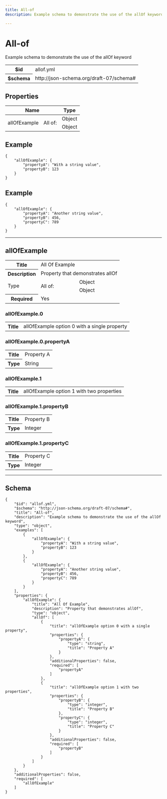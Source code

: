 ```yaml
---
title: All-of
description: Example schema to demonstrate the use of the allOf keyword

---
```



# All-of

<p>Example schema to demonstrate the use of the allOf keyword</p>

<table>
<tbody>
<tr><th>$id</th><td>allof.yml</td></tr>
<tr><th>$schema</th><td>http://json-schema.org/draft-07/schema#</td></tr>
</tbody>
</table>

## Properties

<table class="jssd-properties-table"><thead><tr><th colspan="2">Name</th><th>Type</th></tr></thead><tbody><tr><td rowspan="2">allOfExample</td><td rowspan="2">All of:</td><td>Object</td></tr><tr><td>Object</td></tr></tbody></table>


## Example



```
{
    "allOfExample": {
        "propertyA": "With a string value",
        "propertyB": 123
    }
}
```


## Example



```
{
    "allOfExample": {
        "propertyA": "Another string value",
        "propertyB": 456,
        "propertyC": 789
    }
}
```



<hr />


## allOfExample


<table class="jssd-property-table">
  <tbody>
    <tr>
      <th>Title</th>
      <td colspan="2">All Of Example</td>
    </tr>
    <tr>
      <th>Description</th>
      <td colspan="2">Property that demonstrates allOf</td>
    </tr>
    <tr><tr><td rowspan="2">Type</td><td rowspan="2">All of:</td><td>Object</td></tr><tr><td>Object</td></tr></tr>
    <tr>
      <th>Required</th>
      <td colspan="2">Yes</td>
    </tr>
    
  </tbody>
</table>



### allOfExample.0


<table class="jssd-property-table">
  <tbody>
    <tr>
      <th>Title</th>
      <td colspan="2">allOfExample option 0 with a single property</td>
    </tr>
    
    
  </tbody>
</table>



### allOfExample.0.propertyA


<table class="jssd-property-table">
  <tbody>
    <tr>
      <th>Title</th>
      <td colspan="2">Property A</td>
    </tr>
    <tr><th>Type</th><td colspan="2">String</td></tr>
    
  </tbody>
</table>





### allOfExample.1


<table class="jssd-property-table">
  <tbody>
    <tr>
      <th>Title</th>
      <td colspan="2">allOfExample option 1 with two properties</td>
    </tr>
    
    
  </tbody>
</table>



### allOfExample.1.propertyB


<table class="jssd-property-table">
  <tbody>
    <tr>
      <th>Title</th>
      <td colspan="2">Property B</td>
    </tr>
    <tr><th>Type</th><td colspan="2">Integer</td></tr>
    
  </tbody>
</table>




### allOfExample.1.propertyC


<table class="jssd-property-table">
  <tbody>
    <tr>
      <th>Title</th>
      <td colspan="2">Property C</td>
    </tr>
    <tr><th>Type</th><td colspan="2">Integer</td></tr>
    
  </tbody>
</table>











<hr />

## Schema
```
{
    "$id": "allof.yml",
    "$schema": "http://json-schema.org/draft-07/schema#",
    "title": "All-of",
    "description": "Example schema to demonstrate the use of the allOf keyword",
    "type": "object",
    "examples": [
        {
            "allOfExample": {
                "propertyA": "With a string value",
                "propertyB": 123
            }
        },
        {
            "allOfExample": {
                "propertyA": "Another string value",
                "propertyB": 456,
                "propertyC": 789
            }
        }
    ],
    "properties": {
        "allOfExample": {
            "title": "All Of Example",
            "description": "Property that demonstrates allOf",
            "type": "object",
            "allOf": [
                {
                    "title": "allOfExample option 0 with a single property",
                    "properties": {
                        "propertyA": {
                            "type": "string",
                            "title": "Property A"
                        }
                    },
                    "additionalProperties": false,
                    "required": [
                        "propertyA"
                    ]
                },
                {
                    "title": "allOfExample option 1 with two properties",
                    "properties": {
                        "propertyB": {
                            "type": "integer",
                            "title": "Property B"
                        },
                        "propertyC": {
                            "type": "integer",
                            "title": "Property C"
                        }
                    },
                    "additionalProperties": false,
                    "required": [
                        "propertyB"
                    ]
                }
            ]
        }
    },
    "additionalProperties": false,
    "required": [
        "allOfExample"
    ]
}
```


